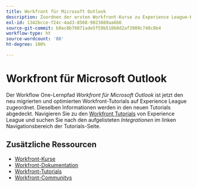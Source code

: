 ```yaml
---
title: Workfront für Microsoft Outlook
description: Zuordnen der ersten Workfront-Kurse zu Experience League-Kursen
exl-id: 1342bcce-f24c-4ad3-8568-9023869aa6b6
source-git-commit: b0ac8b76071ade5f59b51060d2af3909c740c8b4
workflow-type: ht
source-wordcount: '86'
ht-degree: 100%

---
```


# Workfront für Microsoft Outlook

Der Workflow One-Lernpfad *Workfront für Microsoft Outlook* ist jetzt den neu migrierten und optimierten Workfront-Tutorials auf Experience League zugeordnet. Dieselben Informationen werden in den neuen Tutorials abgedeckt. Navigieren Sie zu den [Workfront Tutorials](https://experienceleague.adobe.com/docs/workfront-learn/tutorials-workfront/home.html?lang=de) von Experience League und suchen Sie nach den aufgelisteten *Integrationen* im linken Navigationsbereich der Tutorials-Seite.

## Zusätzliche Ressourcen

* [Workfront-Kurse](https://experienceleague.adobe.com/?lang=de&amp;Solution=Workfront#courses)
* [Workfront-Dokumentation](https://experienceleague.adobe.com/docs/workfront.html?lang=de)
* [Workfront-Tutorials](https://experienceleague.adobe.com/docs/workfront-learn/tutorials-workfront/home.html?lang=de)
* [Workfront-Communitys](https://experienceleaguecommunities.adobe.com/t5/workfront/ct-p/workfront)
